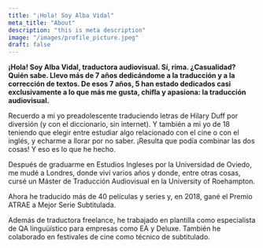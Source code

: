 ```yaml
---
title: "¡Hola! Soy Alba Vidal"
meta_title: "About"
description: "this is meta description"
image: "/images/profile_picture.jpeg"
draft: false
---
```


__¡Hola! Soy Alba Vidal, traductora audiovisual. Sí, rima. ¿Casualidad? Quién sabe.
Llevo más de 7 años dedicándome a la traducción y a la corrección de textos. De esos 7 años, 5 han estado dedicados casi exclusivamente a lo que más me gusta, chifla y apasiona: la traducción audiovisual.__

Recuerdo a mi yo preadolescente traduciendo letras de Hilary Duff por diversión (y con el diccionario, sin internet). Y también a mi yo de 18 teniendo que elegir entre estudiar algo relacionado con el cine o con el inglés, y echarme a llorar por no saber. ¡Resulta que podía combinar las dos cosas! Y eso es lo que he hecho.

Después de graduarme en Estudios Ingleses por la Universidad de Oviedo, me mudé a Londres, donde viví varios años y donde, entre otras cosas, cursé un Máster de Traducción Audiovisual en la University of Roehampton.

Ahora he traducido más de 40 películas y series y, en 2018, gané el Premio ATRAE a Mejor Serie Subtitulada.

Además de traductora freelance, he trabajado en plantilla como especialista de QA linguüístico para empresas como EA y Deluxe. También he colaborado en festivales de cine como técnico de subtitulado.
